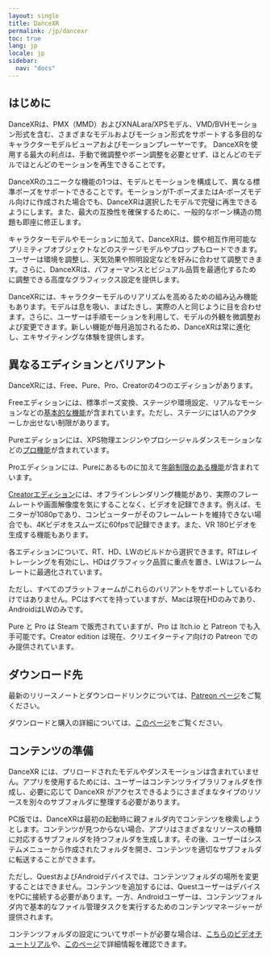 ```yaml
---
layout: single
title: DanceXR
permalink: /jp/dancexr
toc: true
lang: jp
locale: jp
sidebar:
  nav: "docs"
---
```


## はじめに

DanceXRは、PMX（MMD）およびXNALara/XPSモデル、VMD/BVHモーション形式を含む、さまざまなモデルおよびモーション形式をサポートする多目的なキャラクターモデルビューアおよびモーションプレーヤーです。 DanceXRを使用する最大の利点は、手動で微調整やボーン調整を必要とせず、ほとんどのモデルでほとんどのモーションを再生できることです。

DanceXRのユニークな機能の1つは、モデルとモーションを構成して、異なる標準ポーズをサポートできることです。モーションがT-ポーズまたはA-ポーズモデル向けに作成された場合でも、DanceXRは選択したモデルで完璧に再生できるようにします。また、最大の互換性を確保するために、一般的なボーン構造の問題も即座に修正します。

キャラクターモデルやモーションに加えて、DanceXRは、鏡や相互作用可能なプリミティブオブジェクトなどのステージモデルやプロップもロードできます。ユーザーは環境を調整し、天気効果や照明設定などを好みに合わせて調整できます。さらに、DanceXRは、パフォーマンスとビジュアル品質を最適化するために調整できる高度なグラフィックス設定を提供します。

DanceXRには、キャラクターモデルのリアリズムを高めるための組み込み機能もあります。モデルは息を吸い、まばたきし、実際の人と同じように目を合わせます。さらに、ユーザーは手順モーションを利用して、モデルの外観を微調整および変更できます。新しい機能が毎月追加されるため、DanceXRは常に進化し、エキサイティングな体験を提供します。

## 異なるエディションとバリアント

DanceXRには、Free、Pure、Pro、Creatorの4つのエディションがあります。

Freeエディションには、標準ポーズ変換、ステージや環境設定、リアルなモーションなどの[基本的な機能](dancexr/basic_features.md)が含まれています。ただし、ステージには1人のアクターしか出せない制限があります。

Pureエディションには、XPS物理エンジンやプロシージャルダンスモーションなどの[プロ機能](dancexr/pro_features.md)が含まれています。

Proエディションには、Pureにあるものに加えて[年齢制限のある機能](dancexr/adult_features.md)が含まれています。

[Creatorエディション](dancexr/creator.md)には、オフラインレンダリング機能があり、実際のフレームレートや画面解像度を気にすることなく、ビデオを記録できます。例えば、モニターが1080pであり、コンピューターがそのフレームレートを維持できない場合でも、4Kビデオをスムーズに60fpsで記録できます。また、VR 180ビデオを生成する機能もあります。

各エディションについて、RT、HD、LWのビルドから選択できます。RTはレイトレーシングを有効にし、HDはグラフィック品質に重点を置き、LWはフレームレートに最適化されています。

ただし、すべてのプラットフォームがこれらのバリアントをサポートしているわけではありません。PCはすべてを持っていますが、Macは現在HDのみであり、AndroidはLWのみです。

Pure と Pro は Steam で販売されていますが、Pro は Itch.io と Patreon でも入手可能です。Creator edition は現在、クリエイターティア向けの Patreon でのみ提供されています。

## ダウンロード先

最新のリリースノートとダウンロードリンクについては、[Patreon ページ](https://www.patreon.com/dvvr)をご覧ください。

ダウンロードと購入の詳細については、[このページ](dancexr/download.md)をご覧ください。

## コンテンツの準備

DanceXR には、プリロードされたモデルやダンスモーションは含まれていません。アプリを使用するためには、ユーザーはコンテンツライブラリフォルダを作成し、必要に応じて DanceXR がアクセスできるようにさまざまなタイプのリソースを別々のサブフォルダに整理する必要があります。

PC版では、DanceXRは最初の起動時に親フォルダ内でコンテンツを検索しようとします。コンテンツが見つからない場合、アプリはさまざまなリソースの種類に対応するサブフォルダを持つフォルダを生成します。その後、ユーザーはシステムメニューから作成されたフォルダを開き、コンテンツを適切なサブフォルダに転送することができます。

ただし、QuestおよびAndroidデバイスでは、コンテンツフォルダの場所を変更することはできません。コンテンツを追加するには、QuestユーザーはデバイスをPCに接続する必要があります。一方、Androidユーザーは、コンテンツフォルダ内で基本的なファイル管理タスクを実行するためのコンテンツマネージャーが提供されます。

コンテンツフォルダの設定についてサポートが必要な場合は、[こちらのビデオチュートリアル](https://www.youtube.com/watch?v=kjzxGEd8SqM&list=PLiOnKm2t3bhLV3HcABEs0xjqgrYcmDQcr&index=3)や、[このページ](dancexr/preparecontent.md)で詳細情報を確認できます。
